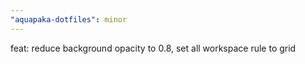 ```yaml
---
"aquapaka-dotfiles": minor
---
```


feat: reduce background opacity to 0.8, set all workspace rule to grid
